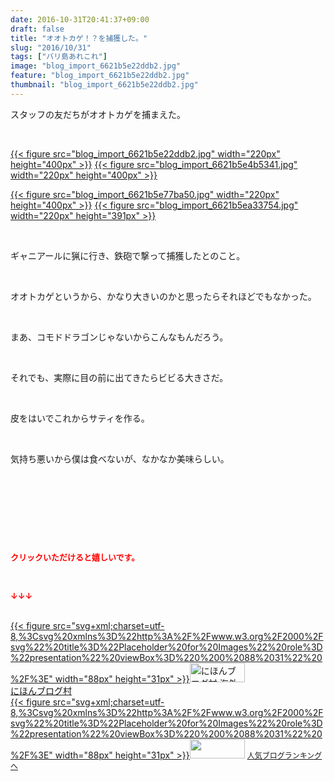 ```yaml
---
date: 2016-10-31T20:41:37+09:00
draft: false
title: "オオトカゲ！？を捕獲した。"
slug: "2016/10/31"
tags: ["バリ島あれこれ"]
image: "blog_import_6621b5e22ddb2.jpg"
feature: "blog_import_6621b5e22ddb2.jpg"
thumbnail: "blog_import_6621b5e22ddb2.jpg"
---
```

<p>スタッフの友だちがオオトカゲを捕まえた。</p><p> </p><p><a href="blog_import_6621b5e344337.jpg">{{< figure src="blog_import_6621b5e22ddb2.jpg" width="220px" height="400px" >}}</a> <a href="blog_import_6621b5e5caa23.jpg">{{< figure src="blog_import_6621b5e4b5341.jpg" width="220px" height="400px" >}}</a></p><p><a href="blog_import_6621b5e88b947.jpg">{{< figure src="blog_import_6621b5e77ba50.jpg" width="220px" height="400px" >}}</a> <a href="blog_import_6621b5eb4a179.jpg">{{< figure src="blog_import_6621b5ea33754.jpg" width="220px" height="391px" >}}</a></p><p> </p><p>ギャニアールに猟に行き、鉄砲で撃って捕獲したとのこと。</p><p> </p><p>オオトカゲというから、かなり大きいのかと思ったらそれほどでもなかった。</p><p> </p><p>まあ、コモドドラゴンじゃないからこんなもんだろう。</p><p> </p><p>それでも、実際に目の前に出てきたらビビる大きさだ。</p><p> </p><p>皮をはいでこれからサティを作る。</p><p> </p><p>気持ち悪いから僕は食べないが、なかなか美味らしい。</p><p> </p><p> </p><p> </p><p> </p><p><font color="#ff0000" size="2"><strong>クリックいただけると嬉しいです。</strong></font></p><p></p><p> </p><p><font color="#ff0000" size="2"><strong>↓↓↓</strong></font></p><p><br/><a href="ranking.html?p_cid=01260127" target="_blank">{{< figure src="svg+xml;charset=utf-8,%3Csvg%20xmlns%3D%22http%3A%2F%2Fwww.w3.org%2F2000%2Fsvg%22%20title%3D%22Placeholder%20for%20Images%22%20role%3D%22presentation%22%20viewBox%3D%220%200%2088%2031%22%20%2F%3E" width="88px" height="31px" >}}<noscript><img width="88" height="31" alt="にほんブログ村 海外生活ブログ バリ島情報へ" src="https://img-proxy.blog-video.jp/images?url=http%3A%2F%2Foverseas.blogmura.com%2Fbali%2Fimg%2Fbali88_31.gif" border="0"></noscript></a><br/><a href="ranking.html?p_cid=01260127" target="_blank">にほんブログ村</a><br/><a title="人気ブログランキングへ" href="link.php?1804582">{{< figure src="svg+xml;charset=utf-8,%3Csvg%20xmlns%3D%22http%3A%2F%2Fwww.w3.org%2F2000%2Fsvg%22%20title%3D%22Placeholder%20for%20Images%22%20role%3D%22presentation%22%20viewBox%3D%220%200%2088%2031%22%20%2F%3E" width="88px" height="31px" >}}<noscript><img width="88" height="31" src="https://blog.with2.net/img/banner/banner_22.gif" border="0"></noscript></a> <a style="font-size: 12px;" href="link.php?1804582">人気ブログランキングへ</a></p>

